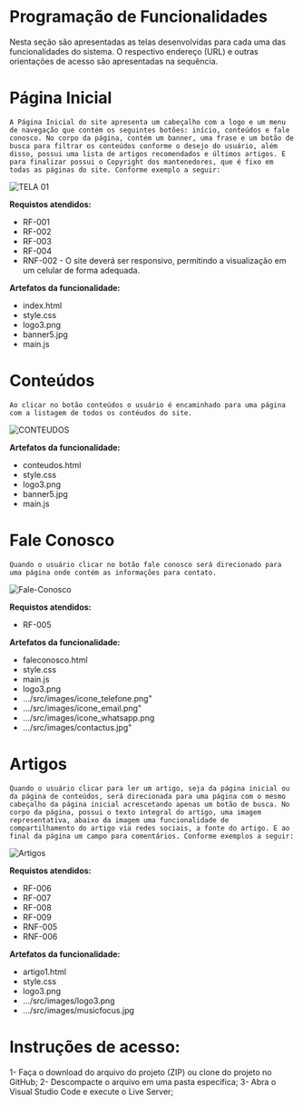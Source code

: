 # Programação de Funcionalidades

Nesta seção são apresentadas as telas desenvolvidas para cada uma das funcionalidades do sistema. O respectivo endereço (URL) e outras orientações de acesso são apresentadas na sequência.

# Página Inicial

    A Página Inicial do site apresenta um cabeçalho com a logo e um menu de navegação que contém os seguintes botões: início, conteúdos e fale conosco. No corpo da página, contém um banner, uma frase e um botão de busca para filtrar os conteúdos conforme o desejo do usuário, além disso, possui uma lista de artigos recomendados e últimos artigos. E para finalizar possui o Copyright dos mantenedores, que é fixo em todas as páginas do site. Conforme exemplo a seguir:

 ![TELA 01](https://github.com/ICEI-PUC-Minas-PMV-ADS/pmv-ads-2021-2-e1-proj-web-t1-concentre-se/blob/develop/docs/img/Index%20-%20Full%20-%20Generic%20Laptop%20-%202021-11-26%20at%208.59.31%20PM.jpg)<br/>

**Requistos atendidos:**
  -  RF-001
  -  RF-002
  -  RF-003
  -  RF-004
  -  RNF-002 - O site deverá ser responsivo, permitindo a visualização em um celular de forma adequada.

**Artefatos da funcionalidade:**
  - index.html
  - style.css
  - logo3.png
  - banner5.jpg
  - main.js

# Conteúdos
    Ao clicar no botão conteúdos o usuário é encaminhado para uma página com a listagem de todos os contéudos do site.

![CONTEUDOS](https://github.com/ICEI-PUC-Minas-PMV-ADS/pmv-ads-2021-2-e1-proj-web-t1-concentre-se/blob/develop/docs/img/Conteudos%20MINI%20PM.jpg)<br/>

**Artefatos da funcionalidade:**
  - conteudos.html
  - style.css
  - logo3.png
  - banner5.jpg
  - main.js

# Fale Conosco
    Quando o usuário clicar no botão fale conosco será direcionado para uma página onde contém as informações para contato.

![Fale-Conosco](https://github.com/ICEI-PUC-Minas-PMV-ADS/pmv-ads-2021-2-e1-proj-web-t1-concentre-se/blob/develop/docs/img/Faleconosco%20PM.jpg)<br/>

**Requistos atendidos:**
  - RF-005

**Artefatos da funcionalidade:**
  - faleconosco.html
  - style.css
  - main.js
  - logo3.png
  - .../src/images/icone_telefone.png"
  - .../src/images/icone_email.png"
  - .../src/images/icone_whatsapp.png
  - .../src/images/contactus.jpg"

# Artigos
    Quando o usuário clicar para ler um artigo, seja da página inicial ou da página de conteúdos, será direcionada para uma página com o mesmo cabeçalho da página inicial acrescetando apenas um botão de busca. No corpo da página, possui o texto integral do artigo, uma imagem representativa, abaixo da imagem uma funcionalidade de compartilhamento do artigo via redes sociais, a fonte do artigo. E ao final da página um campo para comentários. Conforme exemplos a seguir: 

![Artigos](https://github.com/ICEI-PUC-Minas-PMV-ADS/pmv-ads-2021-2-e1-proj-web-t1-concentre-se/blob/develop/docs/img/Artigo-8%202%20PM.jpg)<br/>

 **Requistos atendidos:**
 - RF-006
 - RF-007
 - RF-008
 - RF-009
 - RNF-005
 - RNF-006

 **Artefatos da funcionalidade:**
 - artigo1.html
 - style.css
 - logo3.png
 - .../src/images/logo3.png
 - .../src/images/musicfocus.jpg

 # Instruções de acesso:
 
 1- Faça o download do arquivo do projeto (ZIP) ou clone do projeto no GitHub;
 2- Descompacte o arquivo em uma pasta específica;
 3- Abra o Visual Studio Code e execute o Live Server;




 


 